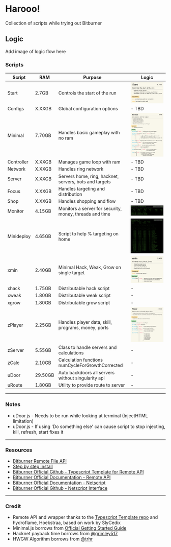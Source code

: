 # Harooo!

Collection of scripts while trying out Bitburner

## Logic

Add image of logic flow here

### Scripts

| Script     | RAM     | Purpose                                                 | Logic                                               |
| ---------- | ------- | ------------------------------------------------------- | --------------------------------------------------- |
| Start      | 2.7GB   | Controls the start of the run                           | ![Start](docs/Module-Start.jpg?raw=true)            |
| Configs    | X.XXGB  | Global configuration options                            | - TBD                                               |
| Minimal    | 7.70GB  | Handles basic gameplay with no ram                      | ![Minimal](docs/Module-Minimal.jpg?raw=true)        |
| Controller | X.XXGB  | Manages game loop with ram                              | - TBD                                               |
| Network    | X.XXGB  | Handles ring network                                    | - TBD                                               |
| Server     | X.XXGB  | Servers home, ring, hacknet, servers, bots and targets  | - TBD                                               |
| Focus      | X.XXGB  | Handles targeting and distribution                      | - TBD                                               |
| Shop       | X.XXGB  | Handles shopping and flow                               | - TBD                                               |
| Monitor    | 4.15GB  | Monitors a server for security, money, threads and time | ![Monitor](docs/Module-Monitor.png?raw=true)        |
| Minideploy | 4.65GB  | Script to help % targeting on home                      | ![Mini Deploy](docs/Module-Minideploy.png?raw=true) |
| xmin       | 2.40GB  | Minimal Hack, Weak, Grow on single target               | ![xmin](docs/Module-xmin.jpg?raw=true)              |
| xhack      | 1.75GB  | Distributable hack script                               | -                                                   |
| xweak      | 1.80GB  | Distributable weak script                               | -                                                   |
| xgrow      | 1.80GB  | Distributable grow script                               | -                                                   |
| zPlayer    | 2.25GB  | Handles player data, skill, programs, money, ports      | ![Player](docs/Module-Player.jpg?raw=true)          |
| zServer    | 5.55GB  | Class to handle servers and calculations                | -                                                   |
| zCalc      | 2.10GB  | Calculation functions numCycleForGrowthCorrected        | -                                                   |
| uDoor      | 29.50GB | Auto backdoors all servers without singularity api      | -                                                   |
| uRoute     | 1.80GB  | Utility to provide route to server                      | -                                                   |

---

### Notes

- uDoor.js - Needs to be run while looking at terminal (InjectHTML limitation)
- uDoor.js - If using 'Do something else' can cause script to stop injecting, kill, refresh, start fixes it

---

### Resources

- [Bitburner Remote File API](zRemoteAPI.md)
- [Step by step install](zBeginnersGuide.md)
- [Bitburner Official Github - Typescript Template for Remote API](https://github.com/bitburner-official/typescript-template)
- [Bitburner Official Documentation - Remote API](https://bitburner-official.readthedocs.io/en/latest/remoteapi.html)
- [Bitburner Official Documentation - Netscript](https://bitburner-official.readthedocs.io/en/latest/netscript.html)
- [Bitburner Official Github - Netscript Interface](https://github.com/bitburner-official/bitburner-src/blob/dev/markdown/bitburner.ns.md)

---

### Credit

- Remote API and wrapper thanks to the [Typescript Template repo](https://bitburner-official.readthedocs.io/en/latest/remoteapi.html) and hydroflame, Hoekstraa, based on work by SlyCedix
- Minimal.js borrows from [Official Getting Started Guide](https://bitburner-official.readthedocs.io/en/latest/guidesandtips/gettingstartedguideforbeginnerprogrammers.html)
- Hacknet payback time borrows from [@grimley517](https://gist.github.com/grimley517/c2d531976db057cede4ac8e367418971)
- HWGW Algorithm borrows from [@trhr](https://github.com/trhr/lets-play-bitburner/blob/ep7/hwgw.js)
